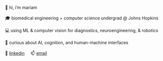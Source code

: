 👋 hi, i’m mariam  
<br>
🎓 biomedical engineering + computer science undergrad @ Johns Hopkins  
<br>
💻 using ML & computer vision for diagnostics, neuroengineering, & robotics  
<br>
🦔 curious about AI, cognition, and human-machine interfaces
<br><br>
🔗 <a href="https://www.linkedin.com/in/mariam-husain-jhu/">linkedin</a> &nbsp;&nbsp;&nbsp; 📫 <a href="mailto:mariamh1121@gmail.com">email</a>
